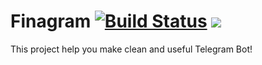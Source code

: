 
# Finagram [![Build Status](https://travis-ci.org/finagram/finagram.svg?branch=master)](https://travis-ci.org/finagram/finagram)  [![](https://jitpack.io/v/finagram/finagram.svg)](https://jitpack.io/#finagram/finagram)
This project help you make clean and useful Telegram Bot!
